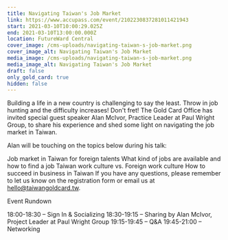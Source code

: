 ```yaml
---
title: Navigating Taiwan's Job Market
link: https://www.accupass.com/event/2102230837281011421943
start: 2021-03-10T10:00:29.025Z
end: 2021-03-10T13:00:00.000Z
location: FutureWard Central
cover_image: /cms-uploads/navigating-taiwan-s-job-market.png
cover_image_alt: Navigating Taiwan's Job Market
media_image: /cms-uploads/navigating-taiwan-s-job-market.png
media_image_alt: Navigating Taiwan's Job Market
draft: false
only_gold_card: true
hidden: false
---
```

Building a life in a new country is challenging to say the least. Throw in job hunting and the difficulty increases! Don't fret! The Gold Card Office has invited special guest speaker Alan McIvor, Practice Leader at Paul Wright Group, to share his experience and shed some light on navigating the job market in Taiwan. 

Alan will be touching on the topics below during his talk:

Job market in Taiwan for foreign talents
What kind of jobs are available and how to find a job
Taiwan work culture vs. Foreign work culture
How to succeed in business in Taiwan
If you have any questions, please remember to let us know on the registration form or email us at hello@taiwangoldcard.tw. 

Event Rundown

18:00-18:30 – Sign In & Socializing 
18:30-19:15 – Sharing by Alan McIvor, Project Leader at Paul Wright Group
19:15-19:45 – Q&A 
19:45-21:00 – Networking